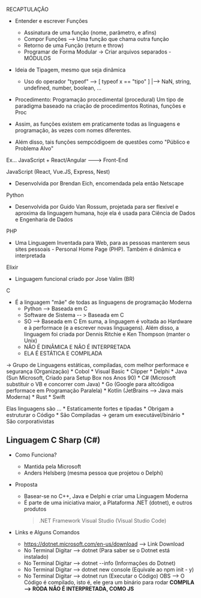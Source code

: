 RECAPTULAÇÃO 

- Entender e escrever Funções
    * Assinatura de uma função (nome, parâmetro, e afins)
    * Compor Funções --> Uma função que chama outra função
    * Retorno de uma Função (return e throw)
    * Programar de Forma Modular -> Criar arquivos separados - MÓDULOS

- Ideia de Tipagem, mesmo que seja dinâmica
    * Uso do operador "typeof" --> [ typeof x == "tipo" ]
                                                    |--> NaN, string, undefined, number, boolean, ...

- Procedimento: Programação procedimental (procedural)
Um tipo de paradigma baseado na criação de procedimentos
Rotinas, funções e Proc

- Assim, as funções existem em praticamente todas as linguagens e 
programação, às vezes com nomes diferentes.

- Além disso, tais funções sempcódigoem de questões como "Público e Problema Alvo"

Ex...
JavaScript + React/Angular ---> Front-End

JavaScript (React, Vue.JS, Express, Nest)
- Desenvolvida por Brendan Eich, encomendada pela então
Netscape

Python
- Desenvolvida por Guido Van Rossum, projetada para ser flexível e 
aproxima da linguagem humana, hoje ela é usada para Ciência de Dados e 
Engenharia de Dados

PHP
- Uma Linguagem Inventada para Web, para as pessoas manterem seus
sites pessoais - Personal Home Page (PHP). Também é dinâmica e interpretada

Elixir
- Linguagem funcional criado por Jose Valim (BR)

C
- É a linguagem "mãe" de todas as linguagens de programação Moderna
    * Python --> Baseada em C
    * Software de Sistema -- > Baseada em C
    * SO --> Baseada em C
Em suma, a linguagem é voltada ao Hardware e à performace (e a escrever novas linguagens). 
Além disso, a linguagem foi criada por Dennis Ritchie e Ken Thompson (manter o Unix)
    * NÂO É DINÂMICA E NÃO É INTERPRETADA
    * ELA É ESTÁTICA E COMPILADA

-> Grupo de Linguagens estáticas, compiladas, com melhor performace e segurança (Organização)
    * Cobol
    * Visual Basic
    * Clipper
    * Delphi
    * Java (Sun Microsoft, Criado para Setup Box nos Anos 90)
    * C# (Microsoft substituir o VB e concorrer com Java)
    * Go (Google para altcódigoa performace em Programação Paralela)
    * Kotlin (JetBrains --> Java mais Moderna)
    * Rust
    * Swift

Elas linguagens são ...
    * Estaticamente fortes e tipadas
    * Obrigam a estruturar o Código
    * São Compiladas -> geram um executável/binário
    * São corporativistas


Linguagem C Sharp (C#)
----------------------

- Como Funciona?
    * Mantida pela Microsoft
    * Anders Helsberg (mesma pessoa que projetou o Delphi)

- Proposta
    * Basear-se no C++, Java e Delphi e criar uma Linguagem Moderna
    * É parte de uma iniciativa maior, a Plataforma .NET (dotnet), e outros produtos
        > .NET Framework
        > Visual Studio (Visual Studio Code)

- Links e Alguns Comandos
    * https://dotnet.microsoft.com/en-us/download --> Link Download
    * No Terminal Digitar --> dotnet
      (Para saber se o Dotnet está instalado)
    * No Terminal Digitar --> dotnet --info
      (Informações do Dotnet)
    * No Terminal Digitar --> dotnet new console
      (Equivale ao npm init - y)
    * No Terminal Digitar --> dotnet run
      (Executar o Código)
      OBS --> O Código é compilado, isto é, ele gera um binário para rodar
      **COMPILA --> RODA**
      **NÂO É INTERPRETADA, COMO JS**